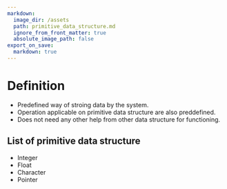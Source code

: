 ```yaml
---
markdown:
  image_dir: /assets
  path: primitive_data_structure.md
  ignore_from_front_matter: true
  absolute_image_path: false
export_on_save:
  markdown: true
---
```

# Definition

+ Predefined way of stroing data by the system.
+ Operation applicable on primitive data structure are also preddefined.
+ Does not need any other help from other data structure for functioning. 
  
## List of primitive data structure

+ Integer
+ Float
+ Character
+ Pointer

